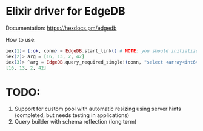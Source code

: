 # Elixir driver for EdgeDB

Documentation: https://hexdocs.pm/edgedb

How to use:

```elixir
iex(1)> {:ok, conn} = EdgeDB.start_link() # NOTE: you should initialize EdgeDB project first
iex(2)> arg = [16, 13, 2, 42]
iex(3)> ^arg = EdgeDB.query_required_single!(conn, "select <array<int64>>$arg", arg: arg)
[16, 13, 2, 42]
```

# TODO:
1. Support for custom pool with automatic resizing using server hints (completed, but needs testing in applications)
2. Query builder with schema reflection (long term)
